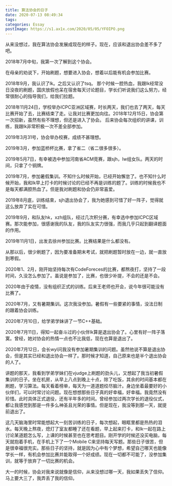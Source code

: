 ```yaml
---
title: 算法协会的日子
date: 2020-07-13 08:49:34
tags:
categories: Essay
postImage: https://s1.ax1x.com/2020/05/05/YFOIPO.png
---
```


从来没想过，我在算法协会发展成现在的样子。现在，应该和退出协会差不多了吧。

 2018年7月中旬，我第一次了解到这个协会。

<!--more-->

 在母亲的劝说下，开始刷题，想要进入协会，想着以后能有机会参加比赛。

 2018年9月，我认识了lk。之后又认识了tsq。 那个时候一腔热血，我跟lk经常没日没夜的刷题，国庆放假也呆在宿舍每天讨论题目，学长们听说我们这么努力，经常很耐心的指导我们，给我们拉题。

 2018年11月24日，学校举办ICPC亚洲区域赛，时长两天，我们也去了两天，每天比赛开始了去，比赛结束了走。让我对比赛更加向往。
​ 2018年12月15日，协会第一次招新，虽然有些不理想，但还是进入了协会。
​ 后来协会每次组织的讲课，训练，我跟lk非常积极一次不差全部参加。

 2019年3月31号，协会举办校赛，成绩不甚理想。

 2019年3月，参加蓝桥杯比赛，拿了省二（省二很多很多）。

 2019年5月7日，有幸被选中参加河南省ACM竞赛，跟sjh，lw组女队。两天的时间，只拿了个铜牌。

 2019年7月，参加暑假集训。不知什么时候开始，已经开始懈怠了。也不知什么时候开始，我和lk早上打卡的时候讨论的已经不再是训练的题了。训练的时候我也不是每天都满腔热血了。但是我对刷题和协会仍非常喜爱。

 2019年8月底，训练结束，sjh退出协会了，我为她感到可惜了好一阵子，觉得就这么放弃了实在可惜。

 2019年9月，和队友hk，xzh组队，经过几次积分赛，有幸选中参加ICPC区域赛。那次能参加，很感谢我的队友，我的队友实力很强，而我几乎只起到翻译题面的作用。

 2019年11月1日，出发去徐州参加比赛。比赛结果是什么都没有。

 从那以后，很少刷题了，因为要准备期末考试，就把刷题暂时放在一边，就一直放到寒假。

 2020年1、2月，刚开始坚持每次有CodeForeces的比赛，都熬夜打，坚持了一段时间，久没怎么参加了。虽说是参加了，比赛，也很少补提，不会的还是不会。

 2020年由于疫情，没有组织正式的训练。后来王老师也开会，说今年很可能没有比赛了。

 2020年7月，又有暑期集训。这次我没参加。暑假有一些要紧的事情，没法日制的跟着协会训练。

 2020年7月10日，给学弟学妹讲了一节C++基础。

 2020年7月11日，得知一起奋斗过的小伙伴lk算是退出协会了。心里有好一阵子落寞。曾经，她对协会的热情一点也不比我低，现在也算是退出了。

 2020年7月12日，会长wyl问我没有参加暑期集训的问题。虽然他说不算是退出协会，但是其实已经和退出协会一样了。那时候才知道，自己原来也是半个退出协会的人了。

 讲题的那天，我看到学弟学妹们在vjudge上刷题的劲头儿，又想起了我当初暑假集训的日子。坐在机房，从早上八点到晚上十点，除了吃饭，其余的时间基本都在刷题，学习算法。每天看着榜单，每天为一道道题绞尽脑汁。身边坐着最要好的小伙伴们，可以时常讨论问题。现在想想那些日子真的好幸福，好幸福。我竟然没有珍惜。
​
​ 此时具体正式退役，还有半年多的时间。曾经参加过两次学长的退役仪式，都让我感觉到那是一件多么神圣且光荣的事情。但是现在，我没等到那一天，就提前退出了。

 这几天脑海里时常能想起大一刻苦训练的日子，每次想起，眼眶里都是热热的泪水。每天晚上熬夜，熄灯了室友都睡了还在看题，早上起来打卡，和lk一起在路上讨论某道题怎么写，上课的时候甚至也在思考题目。刚开学的时候还没买电脑，每天就抱着手机，在手机上下了一个Mobile C来坚持每天写题。那些日子很苦，但是很幸福很充实。那些日子的坚持，就是因为心中有个梦想，希望自己哪天也能像学长一样，有机会参加比赛并能取得一个好成绩。现在一切都不可能了，没参加集训，就等于放弃了一切比赛的机会。

 大一的时候，协会对我来说就像是信仰，从来没想过哪一天，我如果丢失了信仰。马上要大三了，我弄丢了我的信仰。